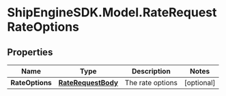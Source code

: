 # ShipEngineSDK.Model.RateRequestRateOptions

## Properties

Name | Type | Description | Notes
------------ | ------------- | ------------- | -------------
**RateOptions** | [**RateRequestBody**](RateRequestBody.md) | The rate options | [optional] 

